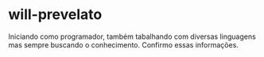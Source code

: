 # will-prevelato
Iniciando como programador, também tabalhando com diversas linguagens mas sempre buscando o conhecimento.
Confirmo essas informações.
